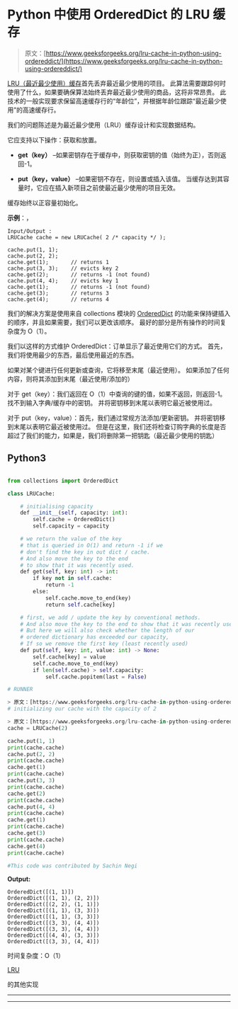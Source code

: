 # Python 中使用 OrderedDict 的 LRU 缓存

> 原文：[https://www.geeksforgeeks.org/lru-cache-in-python-using-ordereddict/](https://www.geeksforgeeks.org/lru-cache-in-python-using-ordereddict/)

[LRU（最近最少使用）缓存](https://www.geeksforgeeks.org/lru-cache-implementation/)首先丢弃最近最少使用的项目。 此算法需要跟踪何时使用了什么，如果要确保算法始终丢弃最近最少使用的商品，这将非常昂贵。 此技术的一般实现要求保留高速缓存行的“年龄位”，并根据年龄位跟踪“最近最少使用”的高速缓存行。

我们的问题陈述是为最近最少使用（LRU）缓存设计和实现数据结构。

它应支持以下操作：获取和放置。

* **get（key）** –如果密钥存在于缓存中，则获取密钥的值（始终为正），否则返回-1。

* **put（key，value）** –如果密钥不存在，则设置或插入该值。 当缓存达到其容量时，它应在插入新项目之前使最近最少使用的项目无效。

缓存始终以正容量初始化。

**示例**：，

```
Input/Output : 
LRUCache cache = new LRUCache( 2 /* capacity */ );

cache.put(1, 1);                                    
cache.put(2, 2);
cache.get(1);       // returns 1
cache.put(3, 3);    // evicts key 2
cache.get(2);       // returns -1 (not found)
cache.put(4, 4);    // evicts key 1
cache.get(1);       // returns -1 (not found)
cache.get(3);       // returns 3
cache.get(4);       // returns 4

```

我们的解决方案是使用来自 collections 模块的 [OrderedDict](https://www.geeksforgeeks.org/ordereddict-in-python/) 的功能来保持键插入的顺序，并且如果需要，我们可以更改该顺序。 最好的部分是所有操作的时间复杂度为 O（1）。

我们以这样的方式维护 OrderedDict：订单显示了最近使用它们的方式。 首先，我们将使用最少的东西，最后使用最近的东西。

如果对某个键进行任何更新或查询，它将移至末尾（最近使用）。 如果添加了任何内容，则将其添加到末尾（最近使用/添加的）

对于 get（key）：我们返回在 O（1）中查询的键的值，如果不返回，则返回-1。 找不到输入字典/缓存中的密钥。 并将密钥移到末尾以表明它最近被使用过。

对于 put（key，value）：首先，我们通过常规方法添加/更新密钥。 并将密钥移到末尾以表明它最近被使用过。 但是在这里，我们还将检查订购字典的长度是否超过了我们的能力，如果是，我们将删除第一把钥匙（最近最少使用的钥匙）

## Python3

```py

from collections import OrderedDict

class LRUCache:

    # initialising capacity
    def __init__(self, capacity: int):
        self.cache = OrderedDict()
        self.capacity = capacity

    # we return the value of the key
    # that is queried in O(1) and return -1 if we
    # don't find the key in out dict / cache.
    # And also move the key to the end
    # to show that it was recently used.
    def get(self, key: int) -> int:
        if key not in self.cache:
            return -1
        else:
            self.cache.move_to_end(key)
            return self.cache[key]

    # first, we add / update the key by conventional methods.
    # And also move the key to the end to show that it was recently used.
    # But here we will also check whether the length of our
    # ordered dictionary has exceeded our capacity,
    # If so we remove the first key (least recently used)
    def put(self, key: int, value: int) -> None:
        self.cache[key] = value
        self.cache.move_to_end(key)
        if len(self.cache) > self.capacity:
            self.cache.popitem(last = False)

# RUNNER

> 原文：[https://www.geeksforgeeks.org/lru-cache-in-python-using-ordereddict/](https://www.geeksforgeeks.org/lru-cache-in-python-using-ordereddict/)
# initializing our cache with the capacity of 2

> 原文：[https://www.geeksforgeeks.org/lru-cache-in-python-using-ordereddict/](https://www.geeksforgeeks.org/lru-cache-in-python-using-ordereddict/)
cache = LRUCache(2) 

cache.put(1, 1)
print(cache.cache)
cache.put(2, 2)
print(cache.cache)
cache.get(1)
print(cache.cache)
cache.put(3, 3)
print(cache.cache)
cache.get(2)
print(cache.cache)
cache.put(4, 4)
print(cache.cache)
cache.get(1)
print(cache.cache)
cache.get(3)
print(cache.cache)
cache.get(4)
print(cache.cache)

#This code was contributed by Sachin Negi

```

**Output:** 

```
OrderedDict([(1, 1)])
OrderedDict([(1, 1), (2, 2)])
OrderedDict([(2, 2), (1, 1)])
OrderedDict([(1, 1), (3, 3)])
OrderedDict([(1, 1), (3, 3)])
OrderedDict([(3, 3), (4, 4)])
OrderedDict([(3, 3), (4, 4)])
OrderedDict([(4, 4), (3, 3)])
OrderedDict([(3, 3), (4, 4)])

```

时间复杂度：O（1）

[LRU](https://www.geeksforgeeks.org/lru-cache-implementation/)

的其他实现



* * *

* * *



